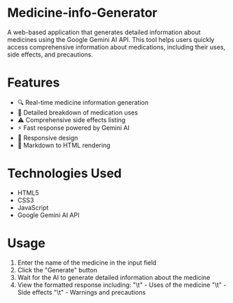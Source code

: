 # Medicine-info-Generator
A web-based application that generates detailed information about medicines using the Google Gemini AI API. This tool helps users quickly access comprehensive information about medications, including their uses, side effects, and precautions.

# Features
* 🔍 Real-time medicine information generation
* 💊 Detailed breakdown of medication uses
* ⚠️ Comprehensive side effects listing
* ⚡ Fast response powered by Gemini AI
* 📱 Responsive design
* 🔄 Markdown to HTML rendering

# Technologies Used
* HTML5
* CSS3
* JavaScript
* Google Gemini AI API

# Usage
1. Enter the name of the medicine in the input field
2. Click the "Generate" button
3. Wait for the AI to generate detailed information about the medicine
4. View the formatted response including:
   "\t" - Uses of the medicine
   "\t" - Side effects
   "\t" - Warnings and precautions

